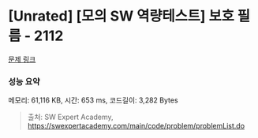 # [Unrated] [모의 SW 역량테스트] 보호 필름 - 2112 

[문제 링크](https://swexpertacademy.com/main/code/problem/problemDetail.do?contestProbId=AV5V1SYKAaUDFAWu) 

### 성능 요약

메모리: 61,116 KB, 시간: 653 ms, 코드길이: 3,282 Bytes



> 출처: SW Expert Academy, https://swexpertacademy.com/main/code/problem/problemList.do